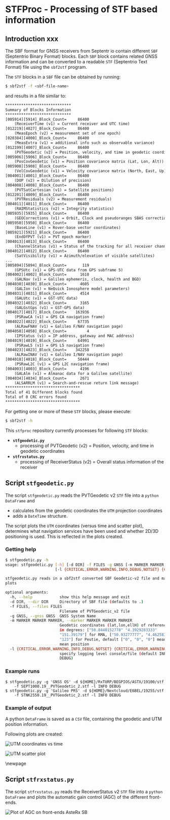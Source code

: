 # STFProc - Processing of STF based information

## Introduction xxx

The SBF format for GNSS receivers from Septentr
io contain different `SBF` (Septentrio Binary Format) blocks. Each `SBF` block contains related GNSS information and can be converted to a readable `STF` (Septentrio Text Format) file using the `sbf2stf` program.

The `STF` blocks in a `SBF` file can be obtained by running:
```bash
$ sbf2stf -f <sbf-file-name>
```
and results in a file similar to:

```txt
*****************************
Summary of Blocks Information
*****************************
[005914][5914]_Block_Count=     86400 
    (ReceiverTime (v1) = Current receiver and UTC time)
[012219][4027]_Block_Count=     86400 
    (MeasEpoch (v2) = measurement set of one epoch)
[020384][4000]_Block_Count=     86400 
    (MeasExtra (v1) = additional info such as observable variance)
[012199][4007]_Block_Count=     86400 
    (PVTGeodetic (v2) = Position, velocity, and time in geodetic coordinates)
[005906][5906]_Block_Count=     86400 
    (PosCovGeodetic (v1) = Position covariance matrix (Lat, Lon, Alt))
[005908][5908]_Block_Count=     86400 
    (VelCovGeodetic (v1) = Velocity covariance matrix (North, East, Up))
[004001][4001]_Block_Count=     86400 
    (DOP (v2) = Dilution of precision)
[004008][4008]_Block_Count=     86400 
    (PVTSatCartesian (v1) = Satellite positions)
[012201][4009]_Block_Count=     86400 
    (PVTResiduals (v2) = Measurement residuals)
[004011][4011]_Block_Count=     86400 
    (RAIMStatistics (v2) = Integrity statistics)
[005935][5935]_Block_Count=     86400 
    (GEOCorrections (v1) = Orbit, Clock and pseudoranges SBAS corrections)
[005950][5950]_Block_Count=     86400 
    (BaseLine (v1) = Rover-base vector coordinates)
[005921][5921]_Block_Count=     86400 
    (EndOfPVT (v1) = PVT epoch marker)
[004013][4013]_Block_Count=     86400 
    (ChannelStatus (v1) = Status of the tracking for all receiver channels)
[004012][4012]_Block_Count=     86400 
    (SatVisibility (v1) = Azimuth/elevation of visible satellites)
...
[005894][5894]_Block_Count=       119 
    (GPSUtc (v1) = GPS-UTC data from GPS subframe 5)
[004002][4002]_Block_Count=      1610 
    (GALNav (v1) = Galileo ephemeris, clock, health and BGD)
[004030][4030]_Block_Count=      4605 
    (GALIon (v1) = NeQuick Ionosphere model parameters)
[004031][4031]_Block_Count=      4514 
    (GALUtc (v1) = GST-UTC data)
[004032][4032]_Block_Count=      3165 
    (GALGstGps (v1) = GST-GPS data)
[004017][4017]_Block_Count=    163936 
    (PSRawCA (v1) = GPS CA navigation frame)
[004022][4022]_Block_Count=     67735 
    (ALRawFNAV (v1) = Galileo F/NAV navigation page)
[004058][4058]_Block_Count=         4 
    (IPStatus (v1) = IP address, gateway and MAC address)
[004019][4019]_Block_Count=     64991 
    (PSRawL5 (v1) = GPS L5 navigation frame)
[004023][4023]_Block_Count=    342258 
    (ALRawINAV (v1) = Galileo I/NAV navigation page)
[004018][4018]_Block_Count=     50444 
    (PSRawL2C (v1) = GPS L2C navigation frame)
[004003][4003]_Block_Count=      4196 
    (GALAlm (v1) = Almanac data for a Galileo satellite)
[004034][4034]_Block_Count=      2671 
    (ALSARRLM (v1) = Search-and-rescue return link message)
*********************************
Total of 41 Different blocks found
Total of 0 CRC errors found
*********************************
```


For getting one or more of these `STF` blocks, please execute:
```bash
$ sbf2stf -h
```

This `stfproc` repository currently processes for following `STF` blocks:

- __`stfgeodetic.py`__ 
    + processing of PVTGeodetic (v2) = Position, velocity, and time in geodetic coordinates
- __`stfrxstatus.py`__
    + processing of ReceiverStatus (v2) = Overall status information of the receiver

## Script `stfgeodetic.py` 

The script `stfgeodetic.py` reads the PVTGeodetic v2 `STF` file into a `python` `DataFrame` and 

- calculates from the geodetic coordinates the `UTM` projection coordinates
- adds a `DateTime` structure.

The script plots the `UTM` coordinates (versus time and scatter plot), determines what navigation services have been used and whether 2D/3D positioning is used. This is reflected in the plots created.

### Getting help

```bash
$ stfgeodetic.py -h
usage: stfgeodetic.py [-h] [-d DIR] -f FILES -g GNSS [-m MARKER MARKER MARKER]
                      [-l {CRITICAL,ERROR,WARNING,INFO,DEBUG,NOTSET} {CRITICAL,ERROR,WARNING,INFO,DEBUG,NOTSET}]

stfgeodetic.py reads in a sbf2stf converted SBF Geodetic-v2 file and make UTM
plots

optional arguments:
  -h, --help            show this help message and exit
  -d DIR, --dir DIR     Directory of SBF file (defaults to .)
  -f FILES, --files FILES
                        Filename of PVTGeodetic_v2 file
  -g GNSS, --gnss GNSS  GNSS System Name
  -m MARKER MARKER MARKER, --marker MARKER MARKER MARKER
                        Geodetic coordinates (lat,lon,ellH) of reference point
                        in degrees: ["50.8440152778" "4.3929283333"
                        "151.39179"] for RMA, ["50.93277777", "4.46258333",
                        "123"] for Peutie, default ["0", "0", "0"] means use
                        mean position
  -l {CRITICAL,ERROR,WARNING,INFO,DEBUG,NOTSET} {CRITICAL,ERROR,WARNING,INFO,DEBUG,NOTSET}, --logging {CRITICAL,ERROR,WARNING,INFO,DEBUG,NOTSET} {CRITICAL,ERROR,WARNING,INFO,DEBUG,NOTSET}
                        specify logging level console/file (default INFO
                        DEBUG)
```

### Example runs

```bsh
$ stfgeodetic.py -g 'GNSS OS' -d ${HOME}/RxTURP/BEGPIOS/ASTX/19100/stf 
    -f SEPT1000.19__PVTGeodetic_2.stf -l INFO DEBUG
$ stfgeodetic.py -g 'Galileo PRS' -d ${HOME}/Nextcloud/E6BEL/19255/stf 
    -f STNK2550.19__PVTGeodetic_2.stf -l INFO DEBUG
```

### Example of output

A python `DetaFrame` is saved as a  `CSV` file, containing the  geodetic and UTM position information.

Following plots are created:

![UTM coordinates vs time](./png/GNSS-OS-UTM.png "")

![UTM scatter plot](./png/GNSS-OS-UTMscatter.png "")

\newpage
## Script `stfrxstatus.py`

The script `stfrxstatus.py` reads the ReceiverStatus v2 `STF` file into a `python` `DataFrame` and  plots the automatic gain control (AGC) of the different front-ends.

![Plot of AGC on front-ends AsteRx SB](./png/GNSS-Open-Signals-AGC.png "")
